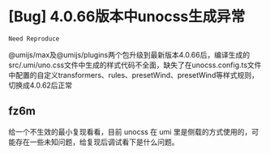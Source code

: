 # [Bug] 4.0.66版本中unocss生成异常

`Need Reproduce`

@umijs/max及@umijs/plugins两个包升级到最新版本4.0.66后，编译生成的src/.umi/uno.css文件中生成的样式代码不全面，缺失了在unocss.config.ts文件中配置的自定义transformers、rules、presetWind、presetWind等样式规则，切换成4.0.62后正常

## fz6m

给一个不生效的最小复现看看，目前 unocss 在 umi 里是侧载的方式使用的，可能存在一些未知问题，给复现后调试看下是什么问题。
